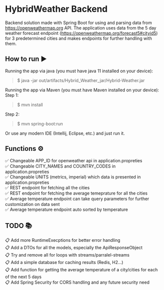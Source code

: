 # HybridWeather Backend

Backend solution made with Spring Boot for using and parsing data from https://openweathermap.org API. The application uses data from the 5 day weather forecast endpoint 
(https://openweathermap.org/forecast5#cityid5) for 3 predetermined cities and makes endpoints for further handling with them.

## How to run :arrow_forward:
Running the app via java (you must have java 11 installed on your device):
> $ java -jar out/artifacts/Hybrid_Weather_jar/Hybrid-Weather.jar

Running the app via Maven (you must have Maven installed on your device):
Step 1:  
> $ mvn install  

Step 2:  

> $ mvn spring-boot:run  

Or use any modern IDE (Intellij, Eclipse, etc.) and just run it.

## Functions :gear:

✅ Changeable APP_ID for openweather api in application.propreties  
✅ Changeable CITY_NAMES and COUNTRY_CODES in application.propreties  
✅ Changeable UNITS (metrics, imperial) which data is presented in application.propreties  
✅ REST endpoint for fetching all the cities  
✅ REST endpoint for fetching the average temeprature for all the cities  
✅ Average temperature endpoint can take query parameters for further customization on data sent  
✅ Average temperature endpoint auto sorted by temperature

## TODO :books:

:clipboard: Add more RuntimeExecptions for better error handling  
:clipboard: Add a DTOs for all the models, especially the ApiResponseObject  
:clipboard: Try and remove all for loops with streams/parralel-streams  
:clipboard: Add a simple database for caching results (Redis, H2...)  
:clipboard: Add function for getting the average temperature of a city/cities for each of the next 5 days  
:clipboard: Add Spring Security for CORS handling and any future security need  




